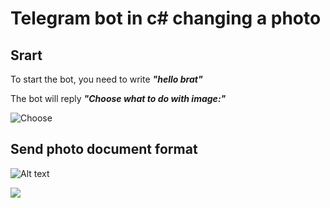 # Telegram bot in **c#** changing a photo

## Srart
To start the bot, you need to write ___"hello brat"___

The bot will reply ___"Choose what to do with image:"___

![Choose]("C:\Users\User\Desktop\РАБОТА\tgBots\folderForPhoto\photo_2023-06-23_23-10-33.jpg")

## Send photo document format

![Alt text]("C:\Users\User\Desktop\РАБОТА\tgBots\folderForPhoto\photo_2023-06-23_23-15-19.jpg")

<img src="C:\Users\User\Desktop\РАБОТА\tgBots\folderForPhoto\photo_2023-06-23_23-15-19.jpg">
